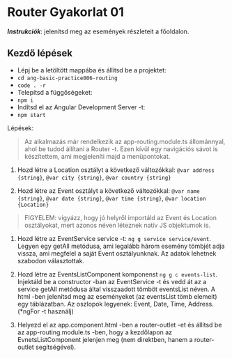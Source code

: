 # Router Gyakorlat 01

**_Instrukciók_**: jelenítsd meg az események részleteit a főoldalon. 

## Kezdő lépések
- Lépj be a letöltött mappába és állítsd be a projektet:
- `cd ang-basic-practice006-routing`
- `code . -r`
- Telepítsd a függőségeket:
- `npm i`
- Indítsd el az Angular Development Server -t:
- `npm start`

Lépések:
> Az alkalmazás már rendelkezik az app-routing.module.ts állománnyal, ahol be tudod állítani a Router -t. Ezen kívül egy 
navigációs sávot is készítettem, ami megjeleníti majd a menüpontokat.

1. Hozd létre a Location osztályt a következő változókkal: 
`@var address {string}`,
`@var city {string}`, 
`@var country {string}`

1. Hozd létre az Event osztályt a következő változókkal: 
`@var name {string}`, 
`@var date {string}`, 
`@var time {string}`,
`@var location {Location}`  
> FIGYELEM: vigyázz, hogy jó helyről importáld az Event és Location 
osztályokat, mert azonos néven léteznek natív JS objektumok is.

1. Hozd létre az EventService service -t: 
`ng g service service/event`. Legyen egy getAll metódusa, ami legalább három esemény tömbjét adja vissza, ami megfelel a saját Event osztályunknak. Az adatok lehetnek szabodon választottak.

1. Hozd létre az EventsListComponent komponenst `ng g c events-list`. Injektáld be a constructor -ban az EventService -t és vedd át az a service getAll metódusa által visszaadott tömböt 
eventsList néven. A html -ben jelenítsd meg az eseményeket (az eventsList tömb elemeit) egy táblázatban. Az oszlopok legyenek: Event, Date, Time, Address. (*ngFor -t használj)

1. Helyezd el az app.component.html -ben a router-outlet -et és állítsd be az app-routing.module.ts -ben, hogy a kezdőlapon az EvnetsListComponent jelenjen meg (nem direktben, hanem a router-outlet segítségével).
